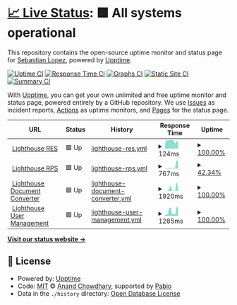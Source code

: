# [📈 Live Status](https://se95lopez.github.io/lighthouse-upptime): <!--live status--> **🟩 All systems operational**

This repository contains the open-source uptime monitor and status page for [Sebastian Lopez](https://se95lopez.github.io/lighthouse-upptime), powered by [Upptime](https://github.com/upptime/upptime).

[![Uptime CI](https://github.com/se95lopez/lighthouse-upptime/workflows/Uptime%20CI/badge.svg)](https://github.com/se95lopez/lighthouse-upptime/actions?query=workflow%3A%22Uptime+CI%22)
[![Response Time CI](https://github.com/se95lopez/lighthouse-upptime/workflows/Response%20Time%20CI/badge.svg)](https://github.com/se95lopez/lighthouse-upptime/actions?query=workflow%3A%22Response+Time+CI%22)
[![Graphs CI](https://github.com/se95lopez/lighthouse-upptime/workflows/Graphs%20CI/badge.svg)](https://github.com/se95lopez/lighthouse-upptime/actions?query=workflow%3A%22Graphs+CI%22)
[![Static Site CI](https://github.com/se95lopez/lighthouse-upptime/workflows/Static%20Site%20CI/badge.svg)](https://github.com/se95lopez/lighthouse-upptime/actions?query=workflow%3A%22Static+Site+CI%22)
[![Summary CI](https://github.com/se95lopez/lighthouse-upptime/workflows/Summary%20CI/badge.svg)](https://github.com/se95lopez/lighthouse-upptime/actions?query=workflow%3A%22Summary+CI%22)

With [Upptime](https://upptime.js.org), you can get your own unlimited and free uptime monitor and status page, powered entirely by a GitHub repository. We use [Issues](https://github.com/se95lopez/lighthouse-upptime/issues) as incident reports, [Actions](https://github.com/se95lopez/lighthouse-upptime/actions) as uptime monitors, and [Pages](https://se95lopez.github.io/lighthouse-upptime) for the status page.

<!--start: status pages-->
<!-- This summary is generated by Upptime (https://github.com/upptime/upptime) -->
<!-- Do not edit this manually, your changes will be overwritten -->
<!-- prettier-ignore -->
| URL | Status | History | Response Time | Uptime |
| --- | ------ | ------- | ------------- | ------ |
| <img alt="" src="https://icons.duckduckgo.com/ip3/res-test-586746141603.us-central1.run.app.ico" height="13"> [Lighthouse RES](https://res-test-586746141603.us-central1.run.app/health) | 🟩 Up | [lighthouse-res.yml](https://github.com/se95lopez/lighthouse-uptime/commits/HEAD/history/lighthouse-res.yml) | <details><summary><img alt="Response time graph" src="./graphs/lighthouse-res/response-time-week.png" height="20"> 124ms</summary><br><a href="https://se95lopez.github.io/lighthouse-uptime/history/lighthouse-res"><img alt="Response time 120" src="https://img.shields.io/endpoint?url=https%3A%2F%2Fraw.githubusercontent.com%2Fse95lopez%2Flighthouse-uptime%2FHEAD%2Fapi%2Flighthouse-res%2Fresponse-time.json"></a><br><a href="https://se95lopez.github.io/lighthouse-uptime/history/lighthouse-res"><img alt="24-hour response time 155" src="https://img.shields.io/endpoint?url=https%3A%2F%2Fraw.githubusercontent.com%2Fse95lopez%2Flighthouse-uptime%2FHEAD%2Fapi%2Flighthouse-res%2Fresponse-time-day.json"></a><br><a href="https://se95lopez.github.io/lighthouse-uptime/history/lighthouse-res"><img alt="7-day response time 124" src="https://img.shields.io/endpoint?url=https%3A%2F%2Fraw.githubusercontent.com%2Fse95lopez%2Flighthouse-uptime%2FHEAD%2Fapi%2Flighthouse-res%2Fresponse-time-week.json"></a><br><a href="https://se95lopez.github.io/lighthouse-uptime/history/lighthouse-res"><img alt="30-day response time 120" src="https://img.shields.io/endpoint?url=https%3A%2F%2Fraw.githubusercontent.com%2Fse95lopez%2Flighthouse-uptime%2FHEAD%2Fapi%2Flighthouse-res%2Fresponse-time-month.json"></a><br><a href="https://se95lopez.github.io/lighthouse-uptime/history/lighthouse-res"><img alt="1-year response time 120" src="https://img.shields.io/endpoint?url=https%3A%2F%2Fraw.githubusercontent.com%2Fse95lopez%2Flighthouse-uptime%2FHEAD%2Fapi%2Flighthouse-res%2Fresponse-time-year.json"></a></details> | <details><summary><a href="https://se95lopez.github.io/lighthouse-uptime/history/lighthouse-res">100.00%</a></summary><a href="https://se95lopez.github.io/lighthouse-uptime/history/lighthouse-res"><img alt="All-time uptime 100.00%" src="https://img.shields.io/endpoint?url=https%3A%2F%2Fraw.githubusercontent.com%2Fse95lopez%2Flighthouse-uptime%2FHEAD%2Fapi%2Flighthouse-res%2Fuptime.json"></a><br><a href="https://se95lopez.github.io/lighthouse-uptime/history/lighthouse-res"><img alt="24-hour uptime 100.00%" src="https://img.shields.io/endpoint?url=https%3A%2F%2Fraw.githubusercontent.com%2Fse95lopez%2Flighthouse-uptime%2FHEAD%2Fapi%2Flighthouse-res%2Fuptime-day.json"></a><br><a href="https://se95lopez.github.io/lighthouse-uptime/history/lighthouse-res"><img alt="7-day uptime 100.00%" src="https://img.shields.io/endpoint?url=https%3A%2F%2Fraw.githubusercontent.com%2Fse95lopez%2Flighthouse-uptime%2FHEAD%2Fapi%2Flighthouse-res%2Fuptime-week.json"></a><br><a href="https://se95lopez.github.io/lighthouse-uptime/history/lighthouse-res"><img alt="30-day uptime 100.00%" src="https://img.shields.io/endpoint?url=https%3A%2F%2Fraw.githubusercontent.com%2Fse95lopez%2Flighthouse-uptime%2FHEAD%2Fapi%2Flighthouse-res%2Fuptime-month.json"></a><br><a href="https://se95lopez.github.io/lighthouse-uptime/history/lighthouse-res"><img alt="1-year uptime 100.00%" src="https://img.shields.io/endpoint?url=https%3A%2F%2Fraw.githubusercontent.com%2Fse95lopez%2Flighthouse-uptime%2FHEAD%2Fapi%2Flighthouse-res%2Fuptime-year.json"></a></details>
| <img alt="" src="https://icons.duckduckgo.com/ip3/rps-health-proxy-586746141603.us-central1.run.app.ico" height="13"> [Lighthouse RPS](https://rps-health-proxy-586746141603.us-central1.run.app) | 🟩 Up | [lighthouse-rps.yml](https://github.com/se95lopez/lighthouse-uptime/commits/HEAD/history/lighthouse-rps.yml) | <details><summary><img alt="Response time graph" src="./graphs/lighthouse-rps/response-time-week.png" height="20"> 767ms</summary><br><a href="https://se95lopez.github.io/lighthouse-uptime/history/lighthouse-rps"><img alt="Response time 387" src="https://img.shields.io/endpoint?url=https%3A%2F%2Fraw.githubusercontent.com%2Fse95lopez%2Flighthouse-uptime%2FHEAD%2Fapi%2Flighthouse-rps%2Fresponse-time.json"></a><br><a href="https://se95lopez.github.io/lighthouse-uptime/history/lighthouse-rps"><img alt="24-hour response time 285" src="https://img.shields.io/endpoint?url=https%3A%2F%2Fraw.githubusercontent.com%2Fse95lopez%2Flighthouse-uptime%2FHEAD%2Fapi%2Flighthouse-rps%2Fresponse-time-day.json"></a><br><a href="https://se95lopez.github.io/lighthouse-uptime/history/lighthouse-rps"><img alt="7-day response time 767" src="https://img.shields.io/endpoint?url=https%3A%2F%2Fraw.githubusercontent.com%2Fse95lopez%2Flighthouse-uptime%2FHEAD%2Fapi%2Flighthouse-rps%2Fresponse-time-week.json"></a><br><a href="https://se95lopez.github.io/lighthouse-uptime/history/lighthouse-rps"><img alt="30-day response time 387" src="https://img.shields.io/endpoint?url=https%3A%2F%2Fraw.githubusercontent.com%2Fse95lopez%2Flighthouse-uptime%2FHEAD%2Fapi%2Flighthouse-rps%2Fresponse-time-month.json"></a><br><a href="https://se95lopez.github.io/lighthouse-uptime/history/lighthouse-rps"><img alt="1-year response time 387" src="https://img.shields.io/endpoint?url=https%3A%2F%2Fraw.githubusercontent.com%2Fse95lopez%2Flighthouse-uptime%2FHEAD%2Fapi%2Flighthouse-rps%2Fresponse-time-year.json"></a></details> | <details><summary><a href="https://se95lopez.github.io/lighthouse-uptime/history/lighthouse-rps">42.34%</a></summary><a href="https://se95lopez.github.io/lighthouse-uptime/history/lighthouse-rps"><img alt="All-time uptime 17.99%" src="https://img.shields.io/endpoint?url=https%3A%2F%2Fraw.githubusercontent.com%2Fse95lopez%2Flighthouse-uptime%2FHEAD%2Fapi%2Flighthouse-rps%2Fuptime.json"></a><br><a href="https://se95lopez.github.io/lighthouse-uptime/history/lighthouse-rps"><img alt="24-hour uptime 100.00%" src="https://img.shields.io/endpoint?url=https%3A%2F%2Fraw.githubusercontent.com%2Fse95lopez%2Flighthouse-uptime%2FHEAD%2Fapi%2Flighthouse-rps%2Fuptime-day.json"></a><br><a href="https://se95lopez.github.io/lighthouse-uptime/history/lighthouse-rps"><img alt="7-day uptime 42.34%" src="https://img.shields.io/endpoint?url=https%3A%2F%2Fraw.githubusercontent.com%2Fse95lopez%2Flighthouse-uptime%2FHEAD%2Fapi%2Flighthouse-rps%2Fuptime-week.json"></a><br><a href="https://se95lopez.github.io/lighthouse-uptime/history/lighthouse-rps"><img alt="30-day uptime 17.99%" src="https://img.shields.io/endpoint?url=https%3A%2F%2Fraw.githubusercontent.com%2Fse95lopez%2Flighthouse-uptime%2FHEAD%2Fapi%2Flighthouse-rps%2Fuptime-month.json"></a><br><a href="https://se95lopez.github.io/lighthouse-uptime/history/lighthouse-rps"><img alt="1-year uptime 17.99%" src="https://img.shields.io/endpoint?url=https%3A%2F%2Fraw.githubusercontent.com%2Fse95lopez%2Flighthouse-uptime%2FHEAD%2Fapi%2Flighthouse-rps%2Fuptime-year.json"></a></details>
| <img alt="" src="https://icons.duckduckgo.com/ip3/documenttotext-586746141603.us-central1.run.app.ico" height="13"> [Lighthouse Document Converter](https://documenttotext-586746141603.us-central1.run.app/dummy) | 🟩 Up | [lighthouse-document-converter.yml](https://github.com/se95lopez/lighthouse-uptime/commits/HEAD/history/lighthouse-document-converter.yml) | <details><summary><img alt="Response time graph" src="./graphs/lighthouse-document-converter/response-time-week.png" height="20"> 1920ms</summary><br><a href="https://se95lopez.github.io/lighthouse-uptime/history/lighthouse-document-converter"><img alt="Response time 1833" src="https://img.shields.io/endpoint?url=https%3A%2F%2Fraw.githubusercontent.com%2Fse95lopez%2Flighthouse-uptime%2FHEAD%2Fapi%2Flighthouse-document-converter%2Fresponse-time.json"></a><br><a href="https://se95lopez.github.io/lighthouse-uptime/history/lighthouse-document-converter"><img alt="24-hour response time 128" src="https://img.shields.io/endpoint?url=https%3A%2F%2Fraw.githubusercontent.com%2Fse95lopez%2Flighthouse-uptime%2FHEAD%2Fapi%2Flighthouse-document-converter%2Fresponse-time-day.json"></a><br><a href="https://se95lopez.github.io/lighthouse-uptime/history/lighthouse-document-converter"><img alt="7-day response time 1920" src="https://img.shields.io/endpoint?url=https%3A%2F%2Fraw.githubusercontent.com%2Fse95lopez%2Flighthouse-uptime%2FHEAD%2Fapi%2Flighthouse-document-converter%2Fresponse-time-week.json"></a><br><a href="https://se95lopez.github.io/lighthouse-uptime/history/lighthouse-document-converter"><img alt="30-day response time 1833" src="https://img.shields.io/endpoint?url=https%3A%2F%2Fraw.githubusercontent.com%2Fse95lopez%2Flighthouse-uptime%2FHEAD%2Fapi%2Flighthouse-document-converter%2Fresponse-time-month.json"></a><br><a href="https://se95lopez.github.io/lighthouse-uptime/history/lighthouse-document-converter"><img alt="1-year response time 1833" src="https://img.shields.io/endpoint?url=https%3A%2F%2Fraw.githubusercontent.com%2Fse95lopez%2Flighthouse-uptime%2FHEAD%2Fapi%2Flighthouse-document-converter%2Fresponse-time-year.json"></a></details> | <details><summary><a href="https://se95lopez.github.io/lighthouse-uptime/history/lighthouse-document-converter">100.00%</a></summary><a href="https://se95lopez.github.io/lighthouse-uptime/history/lighthouse-document-converter"><img alt="All-time uptime 100.00%" src="https://img.shields.io/endpoint?url=https%3A%2F%2Fraw.githubusercontent.com%2Fse95lopez%2Flighthouse-uptime%2FHEAD%2Fapi%2Flighthouse-document-converter%2Fuptime.json"></a><br><a href="https://se95lopez.github.io/lighthouse-uptime/history/lighthouse-document-converter"><img alt="24-hour uptime 100.00%" src="https://img.shields.io/endpoint?url=https%3A%2F%2Fraw.githubusercontent.com%2Fse95lopez%2Flighthouse-uptime%2FHEAD%2Fapi%2Flighthouse-document-converter%2Fuptime-day.json"></a><br><a href="https://se95lopez.github.io/lighthouse-uptime/history/lighthouse-document-converter"><img alt="7-day uptime 100.00%" src="https://img.shields.io/endpoint?url=https%3A%2F%2Fraw.githubusercontent.com%2Fse95lopez%2Flighthouse-uptime%2FHEAD%2Fapi%2Flighthouse-document-converter%2Fuptime-week.json"></a><br><a href="https://se95lopez.github.io/lighthouse-uptime/history/lighthouse-document-converter"><img alt="30-day uptime 100.00%" src="https://img.shields.io/endpoint?url=https%3A%2F%2Fraw.githubusercontent.com%2Fse95lopez%2Flighthouse-uptime%2FHEAD%2Fapi%2Flighthouse-document-converter%2Fuptime-month.json"></a><br><a href="https://se95lopez.github.io/lighthouse-uptime/history/lighthouse-document-converter"><img alt="1-year uptime 100.00%" src="https://img.shields.io/endpoint?url=https%3A%2F%2Fraw.githubusercontent.com%2Fse95lopez%2Flighthouse-uptime%2FHEAD%2Fapi%2Flighthouse-document-converter%2Fuptime-year.json"></a></details>
| <img alt="" src="https://icons.duckduckgo.com/ip3/supabase-user-functions-586746141603.us-central1.run.app.ico" height="13"> [Lighthouse User Management](https://supabase-user-functions-586746141603.us-central1.run.app/health) | 🟩 Up | [lighthouse-user-management.yml](https://github.com/se95lopez/lighthouse-uptime/commits/HEAD/history/lighthouse-user-management.yml) | <details><summary><img alt="Response time graph" src="./graphs/lighthouse-user-management/response-time-week.png" height="20"> 1285ms</summary><br><a href="https://se95lopez.github.io/lighthouse-uptime/history/lighthouse-user-management"><img alt="Response time 1346" src="https://img.shields.io/endpoint?url=https%3A%2F%2Fraw.githubusercontent.com%2Fse95lopez%2Flighthouse-uptime%2FHEAD%2Fapi%2Flighthouse-user-management%2Fresponse-time.json"></a><br><a href="https://se95lopez.github.io/lighthouse-uptime/history/lighthouse-user-management"><img alt="24-hour response time 431" src="https://img.shields.io/endpoint?url=https%3A%2F%2Fraw.githubusercontent.com%2Fse95lopez%2Flighthouse-uptime%2FHEAD%2Fapi%2Flighthouse-user-management%2Fresponse-time-day.json"></a><br><a href="https://se95lopez.github.io/lighthouse-uptime/history/lighthouse-user-management"><img alt="7-day response time 1285" src="https://img.shields.io/endpoint?url=https%3A%2F%2Fraw.githubusercontent.com%2Fse95lopez%2Flighthouse-uptime%2FHEAD%2Fapi%2Flighthouse-user-management%2Fresponse-time-week.json"></a><br><a href="https://se95lopez.github.io/lighthouse-uptime/history/lighthouse-user-management"><img alt="30-day response time 1346" src="https://img.shields.io/endpoint?url=https%3A%2F%2Fraw.githubusercontent.com%2Fse95lopez%2Flighthouse-uptime%2FHEAD%2Fapi%2Flighthouse-user-management%2Fresponse-time-month.json"></a><br><a href="https://se95lopez.github.io/lighthouse-uptime/history/lighthouse-user-management"><img alt="1-year response time 1346" src="https://img.shields.io/endpoint?url=https%3A%2F%2Fraw.githubusercontent.com%2Fse95lopez%2Flighthouse-uptime%2FHEAD%2Fapi%2Flighthouse-user-management%2Fresponse-time-year.json"></a></details> | <details><summary><a href="https://se95lopez.github.io/lighthouse-uptime/history/lighthouse-user-management">100.00%</a></summary><a href="https://se95lopez.github.io/lighthouse-uptime/history/lighthouse-user-management"><img alt="All-time uptime 100.00%" src="https://img.shields.io/endpoint?url=https%3A%2F%2Fraw.githubusercontent.com%2Fse95lopez%2Flighthouse-uptime%2FHEAD%2Fapi%2Flighthouse-user-management%2Fuptime.json"></a><br><a href="https://se95lopez.github.io/lighthouse-uptime/history/lighthouse-user-management"><img alt="24-hour uptime 100.00%" src="https://img.shields.io/endpoint?url=https%3A%2F%2Fraw.githubusercontent.com%2Fse95lopez%2Flighthouse-uptime%2FHEAD%2Fapi%2Flighthouse-user-management%2Fuptime-day.json"></a><br><a href="https://se95lopez.github.io/lighthouse-uptime/history/lighthouse-user-management"><img alt="7-day uptime 100.00%" src="https://img.shields.io/endpoint?url=https%3A%2F%2Fraw.githubusercontent.com%2Fse95lopez%2Flighthouse-uptime%2FHEAD%2Fapi%2Flighthouse-user-management%2Fuptime-week.json"></a><br><a href="https://se95lopez.github.io/lighthouse-uptime/history/lighthouse-user-management"><img alt="30-day uptime 100.00%" src="https://img.shields.io/endpoint?url=https%3A%2F%2Fraw.githubusercontent.com%2Fse95lopez%2Flighthouse-uptime%2FHEAD%2Fapi%2Flighthouse-user-management%2Fuptime-month.json"></a><br><a href="https://se95lopez.github.io/lighthouse-uptime/history/lighthouse-user-management"><img alt="1-year uptime 100.00%" src="https://img.shields.io/endpoint?url=https%3A%2F%2Fraw.githubusercontent.com%2Fse95lopez%2Flighthouse-uptime%2FHEAD%2Fapi%2Flighthouse-user-management%2Fuptime-year.json"></a></details>

<!--end: status pages-->

[**Visit our status website →**](https://se95lopez.github.io/lighthouse-upptime)

## 📄 License

- Powered by: [Upptime](https://github.com/upptime/upptime)
- Code: [MIT](./LICENSE) © [Anand Chowdhary](https://anandchowdhary.com), supported by [Pabio](https://pabio.com)
- Data in the `./history` directory: [Open Database License](https://opendatacommons.org/licenses/odbl/1-0/)
